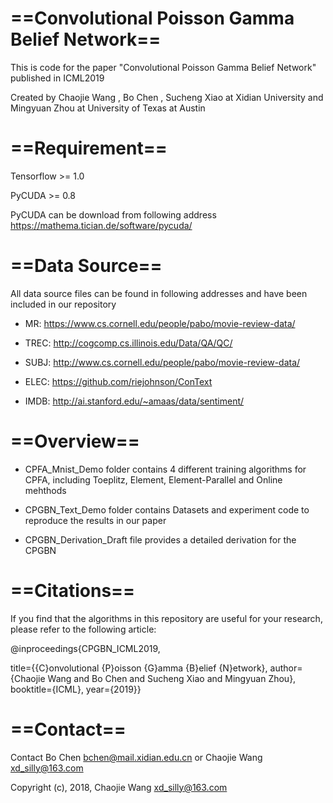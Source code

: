 # ==Convolutional Poisson Gamma Belief Network==
This is code for the paper "Convolutional Poisson Gamma Belief Network" published in ICML2019

Created by Chaojie Wang , Bo Chen , Sucheng Xiao at Xidian University and Mingyuan Zhou at University of Texas at Austin

# ==Requirement==
Tensorflow >= 1.0

PyCUDA >= 0.8 

PyCUDA can be download from following address https://mathema.tician.de/software/pycuda/

# ==Data Source==
All data source files can be found in following addresses and have been included in our repository

- MR: https://www.cs.cornell.edu/people/pabo/movie-review-data/

- TREC: http://cogcomp.cs.illinois.edu/Data/QA/QC/

- SUBJ: http://www.cs.cornell.edu/people/pabo/movie-review-data/

- ELEC: https://github.com/riejohnson/ConText

- IMDB: http://ai.stanford.edu/~amaas/data/sentiment/

# ==Overview==
- CPFA_Mnist_Demo folder contains 4 different training algorithms for CPFA, including Toeplitz, Element, Element-Parallel and Online mehthods

- CPGBN_Text_Demo folder contains Datasets and experiment code to reproduce the results in our paper

- CPGBN_Derivation_Draft file provides a detailed derivation for the CPGBN

# ==Citations==
If you find that the algorithms in this repository are useful for your research, please refer to the following article:

@inproceedings{CPGBN_ICML2019,

title={{C}onvolutional {P}oisson {G}amma {B}elief {N}etwork},
author={Chaojie Wang and Bo Chen and Sucheng Xiao and Mingyuan Zhou}, booktitle={ICML}, year={2019}}

# ==Contact== 
Contact Bo Chen bchen@mail.xidian.edu.cn or Chaojie Wang xd_silly@163.com

Copyright (c), 2018, Chaojie Wang xd_silly@163.com
